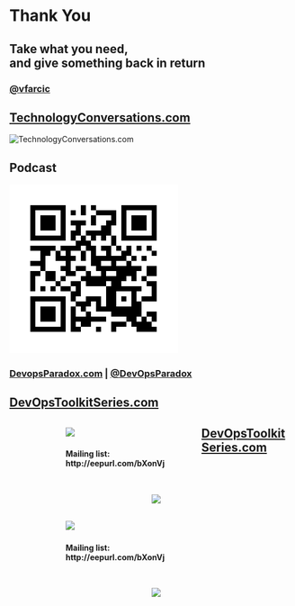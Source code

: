 <!-- .slide: class="center" -->
<!-- .slide: data-background="data-background="linear-gradient(to bottom right, rgba(25,151,181,0.9), rgba(87,185,72,0.9)), url(../img/background/help.jpg) center / cover" -->
# Thank You

## Take what you need,<br>and give something back in return

### [@vfarcic](https://twitter.com/vfarcic)


## [TechnologyConversations.com](http://technologyconversations.com)

![TechnologyConversations.com](../img/qr/technology-conversations.jpg)


## Podcast

![DevopsParadox.com](../img/qr/devops-paradox.png)

### [DevopsParadox.com](http://devopsparadox.com/) |  [@DevOpsParadox](https://twitter.com/DevOpsParadox)


## [DevOpsToolkitSeries.com](http://www.devopstoolkitseries.com/)

<figure style="width: 40%; height: 40%; margin-left:100px;float: left;">
    <a href="https://www.devopstoolkitseries.com/">
        <img src="../img/devops-toolkit-series.png"/>
    </a>
    <h4>Mailing list: http://eepurl.com/bXonVj</h4>
</figure>
<figure style="width: 30%; height: 30%; margin-right:100px;float: right;">
    <a href="https://www.devopstoolkitseries.com/">
        <img src="../img/qr/devops-toolkit-series.png"/>
    </a>
</figure>


## [DevOpsToolkitSeries.com](http://www.devopstoolkitseries.com/)

<figure style="width: 40%; height: 40%; margin-left:100px;float: left;">
    <a href="https://www.devopstoolkitseries.com/">
        <img src="../img/devops-toolkit-series.png"/>
    </a>
    <h4>Mailing list: http://eepurl.com/bXonVj</h4>
</figure>
<figure style="width: 30%; height: 30%; margin-right:100px;float: right;">
    <a href="https://www.devopstoolkitseries.com/">
        <img src="../img/qr/devops-toolkit-series.png"/>
    </a>
</figure>
